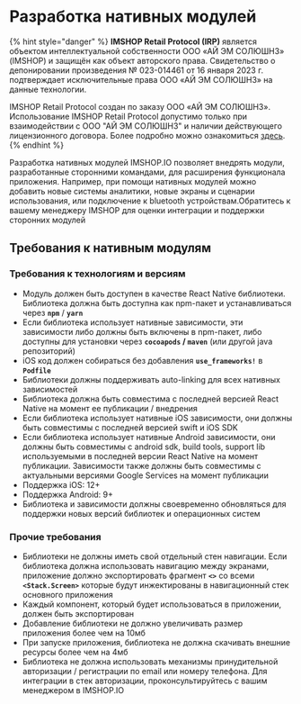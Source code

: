 # Разработка нативных модулей

{% hint style="danger" %}
**IMSHOP Retail Protocol (IRP)** является объектом интеллектуальной собственности ООО «АЙ ЭМ СОЛЮШНЗ» (IMSHOP) и защищён как объект авторского права. Свидетельство о депонировании произведения № 023-014461 от 16 января 2023 г. подтверждает исключительные права ООО «АЙ ЭМ СОЛЮШНЗ» на данные технологии.

IMSHOP Retail Protocol создан по заказу ООО «АЙ ЭМ СОЛЮШНЗ». Использование IMSHOP Retail Protocol допустимо только при взаимодействии с ООО "АЙ ЭМ СОЛЮШНЗ" и наличии действующего лицензионного договора. Более подробно можно ознакомиться [здесь](../api-license.md).
{% endhint %}

Разработка нативных модулей IMSHOP.IO позволяет внедрять модули, разработанные сторонними командами, для расширения функционала приложения. Например, при помощи нативных модулей можно добавить новые системы аналитики, новые экраны и сценарии использования, или подключение к bluetooth устройствам.Обратитесь к вашему менеджеру IMSHOP для оценки интеграции и поддержки сторонних модулей

## Требования к нативным модулям <a href="#trebovaniya-k-nativnym-modulyam" id="trebovaniya-k-nativnym-modulyam"></a>

### Требования к технологиям и версиям <a href="#trebovaniya-k-tekhnologiyam-i-versiyam" id="trebovaniya-k-tekhnologiyam-i-versiyam"></a>

* Модуль должен быть доступен в качестве React Native библиотеки. Библиотека должна быть доступна как npm-пакет и устанавливаться через **`npm`** / **`yarn`**
* Если библиотека использует нативные зависимости, эти зависимости либо должны быть включены в npm-пакет, либо доступны для установки через **`cocoapods` / `maven`** (или другой java репозиторий)
* iOS код должен собираться без добавления **`use_frameworks!`** в **`Podfile`**
* Библиотеки должны поддерживать auto-linking для всех нативных зависимостей
* Библиотека должна быть совместима с последней версией React Native на момент ее публикации / внедрения
* Если библиотека использует нативные iOS зависимости, они должны быть совместимы с последней версией swift и iOS SDK
* Если библиотека использует нативные Android зависимости, они должны быть совместимы с android sdk, build tools, support lib используемыми в последней версии React Native на момент публикации. Зависимости также должны быть совместимы с актуальными версиями Google Services на момент публикации
* Поддержка iOS: 12+
* Поддержка Android: 9+
* Библиотека и зависимости должны своевременно обновляться для поддержки новых версий библиотек и операционных систем

### Прочие требования <a href="#prochie-trebovaniya" id="prochie-trebovaniya"></a>

* Библиотеки не должны иметь свой отдельный стен навигации. Если библиотека должна использовать навигацию между экранами, приложение должно экспортировать фрагмент **`<>`** со всеми **`<Stack.Screen>`** которые будут инжектированы в навигационный стек основного приложения
* Каждый компонент, который будет использоваться в приложении, должен быть экспортирован
* Добавление библиотеки не должно увеличивать размер приложения более чем на 10мб
* При запуске приложения, библиотека не должна скачивать внешние ресурсы более чем на 4мб
* Библиотека не должна использовать механизмы принудительной авторизации / регистрации по email или номеру телефона. Для интеграции в стек авторизации, проконсультируйтесь с вашим менеджером в IMSHOP.IO
